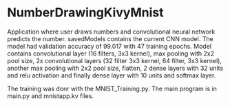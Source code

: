 # NumberDrawingKivyMnist
Application where user draws numbers and convolutional neural network predicts the number.
savedModels contains the current CNN model. The model had validation accuracy of 99.017 with 47 training epochs. Model contains convolutional layer (16 filters, 3x3 kernel), max pooling with 2x2 pool size, 2x convolutional layers (32 filter 3x3 kernel, 64 filter, 3x3 kernel), another max pooling with 2x2 pool size, flatten, 2 dense layers with 32 units and relu activation and finally dense layer with 10 units and softmax layer.

The training was donr with the MNIST_Training.py.
The main program is in main.py and mnistapp.kv files.

